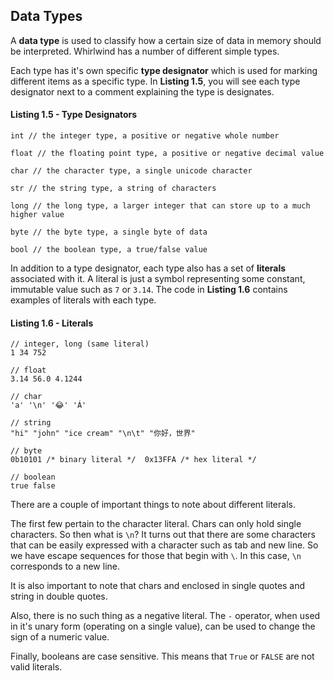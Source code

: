 ## Data Types

A **data type** is used to classify how a certain size of data in
memory should be interpreted.  Whirlwind has a number of different simple
types.

Each type has it's own specific **type designator** which is used for
marking different items as a specific type.  In **Listing 1.5**, you will
see each type designator next to a comment explaining the type is
designates.

#### Listing 1.5 - Type Designators

    int // the integer type, a positive or negative whole number

    float // the floating point type, a positive or negative decimal value

    char // the character type, a single unicode character

    str // the string type, a string of characters

    long // the long type, a larger integer that can store up to a much higher value

    byte // the byte type, a single byte of data

    bool // the boolean type, a true/false value

In addition to a type designator, each type also has a set of **literals**
associated with it.  A literal is just a symbol representing some
constant, immutable value such as `7` or `3.14`. The code in
**Listing 1.6** contains examples of literals with each type.

#### Listing 1.6 - Literals

    // integer, long (same literal)
    1 34 752

    // float
    3.14 56.0 4.1244

    // char
    'a' '\n' '😂' 'Á'

    // string
    "hi" "john" "ice cream" "\n\t" "你好，世界"

    // byte
    0b10101 /* binary literal */  0x13FFA /* hex literal */

    // boolean
    true false

There are a couple of important things to note about different literals.

The first few pertain to the character literal.  Chars can only hold
single characters.  So then what is `\n`? It turns out that there are
some characters that can be easily expressed with a character such as
tab and new line.  So we have escape sequences for those that begin
with `\`.  In this case, `\n` corresponds to a new line.

It is also important to note that chars and enclosed in single quotes
and string in double quotes.

Also, there is no such thing as a negative literal.  The `-` operator,
when used in it's unary form (operating on a single value), can be
used to change the sign of a numeric value.

Finally, booleans are case sensitive. This means that `True` or
`FALSE` are not valid literals.
